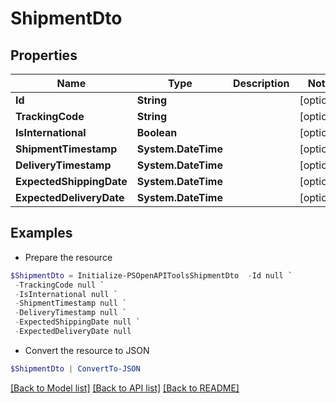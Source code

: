 # ShipmentDto
## Properties

Name | Type | Description | Notes
------------ | ------------- | ------------- | -------------
**Id** | **String** |  | [optional] 
**TrackingCode** | **String** |  | [optional] 
**IsInternational** | **Boolean** |  | [optional] 
**ShipmentTimestamp** | **System.DateTime** |  | [optional] 
**DeliveryTimestamp** | **System.DateTime** |  | [optional] 
**ExpectedShippingDate** | **System.DateTime** |  | [optional] 
**ExpectedDeliveryDate** | **System.DateTime** |  | [optional] 

## Examples

- Prepare the resource
```powershell
$ShipmentDto = Initialize-PSOpenAPIToolsShipmentDto  -Id null `
 -TrackingCode null `
 -IsInternational null `
 -ShipmentTimestamp null `
 -DeliveryTimestamp null `
 -ExpectedShippingDate null `
 -ExpectedDeliveryDate null
```

- Convert the resource to JSON
```powershell
$ShipmentDto | ConvertTo-JSON
```

[[Back to Model list]](../README.md#documentation-for-models) [[Back to API list]](../README.md#documentation-for-api-endpoints) [[Back to README]](../README.md)

